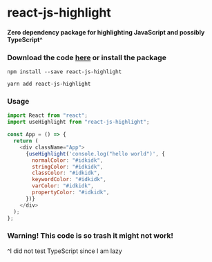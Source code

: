 # react-js-highlight

#### Zero dependency package for highlighting JavaScript and possibly TypeScript^

### Download the code [here](https://github.com/im-lonely/react-js-highlight) or install the package

```
npm install --save react-js-highlight
```

```
yarn add react-js-highlight
```

### Usage

```js
import React from "react";
import useHighlight from "react-js-highlight";

const App = () => {
  return (
    <div className="App">
      {useHighlight('console.log("hello world")', {
        normalColor: "#idkidk",
        stringColor: "#idkidk",
        classColor: "#idkidk",
        keywordColor: "#idkidk",
        varColor: "#idkidk",
        propertyColor: "#idkidk",
      })}
    </div>
  );
};
```

### Warning! This code is so trash it might not work!

^I did not test TypeScript since I am lazy

```

```
